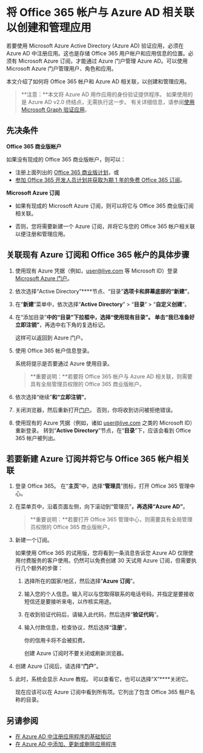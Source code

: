 # <a name="associate-your-office-365-account-with-azure-ad-to-create-and-manage-apps"></a>将 Office 365 帐户与 Azure AD 相关联以创建和管理应用

若要使用 Microsoft Azure Active Directory (Azure AD) 验证应用，必须在 Azure AD 中注册应用。这也是存储 Office 365 用户帐户和应用信息的位置。必须有 Microsoft Azure 订阅，才能通过 Azure 门户管理 Azure AD。可以使用 Microsoft Azure 门户管理用户、角色和应用。 

本文介绍了如何将 Office 365 帐户和 Azure AD 相关联，以创建和管理应用。

 >**注意：**本文将 Azure AD 用作应用的身份验证提供程序。 如果使用的是 Azure AD v2.0 终结点，无需执行这一步。 有关详细信息，请参阅[使用 Microsoft Graph 验证应用](auth_overview.md)。

## <a name="prerequisites"></a>先决条件

**Office 365 商业版帐户**

如果没有现成的 Office 365 商业版帐户，则可以：

- 注册上面列出的 [Office 365 商业版计划](http://products.office.com/zh-CN/business/compare-office-365-for-business-plans)，或
- [参加 Office 365 开发人员计划并获取为期 1 年的免费 Office 365 订阅](https://aka.ms/devprogramsignup)。

**Microsoft Azure 订阅** 

- 如果有现成的 Microsoft Azure 订阅，则可以将它与 Office 365 商业版订阅相关联。 

- 否则，您将需要新建一个 Azure 订阅，并将它与您的 Office 365 帐户相关联以便注册和管理应用。


<!---<a name="bk_AssociateExistingAzureSubscription"> </a>-->

## <a name="to-associate-an-existing-azure-subscription-with-your-office-365-account"></a>关联现有 Azure 订阅和 Office 365 帐户的具体步骤


1. 使用现有 Azure 凭据（例如，user@live.com 等 Microsoft ID）登录 [Microsoft Azure 门户](https://portal.azure.com)。
        
2. 依次选择“Active Directory”****节点、“目录”****选项卡和屏幕底部的“新建”****。 
     
4. 在“**新建**”菜单中，依次选择“**Active Directory**” > “**目录**” > “**自定义创建**”。
    
5. 在“添加目录”****中的“目录”****下拉框中，选择“使用现有目录”****。 单击“我已准备好立即注销”****，再选中右下角的复选标记。 
    
    这样可以返回到 Azure 门户。
        
3. 使用 Office 365 帐户信息登录。 
    
    系统将提示是否要通过 Azure 使用目录。 
    
    >**重要说明：**若要将 Office 365 帐户与 Azure AD 相关联，则需要具有全局管理员权限的 Office 365 商业版帐户。 
    
        
4. 依次选择“继续”****和“立即注销”****。
        
5. 关闭浏览器，然后重新打开[门户](https://manage.windowsazure.com)。 否则，你将收到访问被拒绝错误。
    
        
6. 使用现有的 Azure 凭据（例如，诸如 user@live.com 之类的 Microsoft ID）重新登录。 转到“**Active Directory**”节点，在“**目录**”下，应该会看到 Office 365 帐户被列出。
    

<!--<a name="bk_AssociateNewAzureSubscription"> </a>-->

## <a name="to-create-a-new-azure-subscription-and-associate-it-with-your-office-365-account"></a>若要新建 Azure 订阅并将它与 Office 365 帐户相关联


1. 登录 Office 365。 在“**主页**”中，选择“**管理员**”图标，打开 Office 365 管理中心。
2. 在菜单页中，沿着页面左侧，向下滚动到“管理员”****，再选择“Azure AD”****。

    >**重要说明：**若要打开 Office 365 管理中心，则需要具有全局管理员权限的 Office 365 商业版帐户。 
    
3. 新建一个订阅。
        
    如果使用 Office 365 的试用版，您将看到一条消息告诉您 Azure AD 仅限使用付费服务的客户使用。仍然可以免费创建 30 天试用 Azure 订阅，但需要执行几个额外的步骤：
    
    1. 选择所在的国家/地区，然后选择“**Azure 订阅**”。
    2. 输入您的个人信息。输入可以与您取得联系的电话号码，并指定是要接收短信还是要接听来电，以作核实用途。
    3. 在收到验证代码后，请输入此代码，然后选择“**验证代码**”。
    4. 输入付款信息，检查协议，然后选择“**注册**”。
        
        你的信用卡将不会被扣费。
        
        创建 Azure 订阅时不要关闭或刷新浏览器。
            
4. 创建 Azure 订阅后，请选择“**门户**”。
        
5. 此时，系统会显示 Azure 教程。 可以查看它，也可以选择“X”****关闭它。
        
    现在应该可以在 Azure 订阅中看到所有项。它列出了包含 Office 365 租户名称的目录。
    
## <a name="see-also"></a>另请参阅
- [在 Azure AD 中注册应用程序的基础知识](https://azure.microsoft.com/zh-CN/documentation/articles/active-directory-authentication-scenarios/#basics-of-registering-an-application-in-azure-ad)
- [在 Azure AD 中添加、更新或删除应用程序](https://azure.microsoft.com/zh-CN/documentation/articles/active-directory-integrating-applications/)